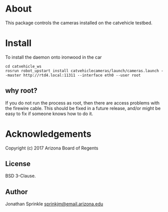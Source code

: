 # About
This package controls the cameras installed on the catvehicle testbed. 

# Install
To install the daemon onto ironwood in the car

```
cd catvehicle_ws
rosrun robot_upstart install catvehiclecameras/launch/cameras.launch --master http://rtd4.local:11311 --interface eth0 --user root
```

## why root?
If you do not run the process as root, then there are access problems with the firewire cable. 
This should be fixed in a future release, and/or might be easy to fix if someone knows how to do it.

# Acknowledgements
Copyright (c) 2017 Arizona Board of Regents

## License
BSD 3-Clause. 

## Author
Jonathan Sprinkle
sprinkjm@email.arizona.edu

